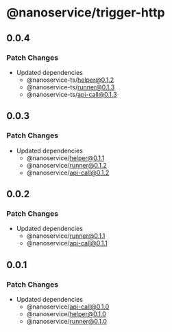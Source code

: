# @nanoservice/trigger-http

## 0.0.4

### Patch Changes

- Updated dependencies
  - @nanoservice-ts/helper@0.1.2
  - @nanoservice-ts/runner@0.1.3
  - @nanoservice-ts/api-call@0.1.3

## 0.0.3

### Patch Changes

- Updated dependencies
  - @nanoservice/helper@0.1.1
  - @nanoservice/runner@0.1.2
  - @nanoservice/api-call@0.1.2

## 0.0.2

### Patch Changes

- Updated dependencies
  - @nanoservice/runner@0.1.1
  - @nanoservice/api-call@0.1.1

## 0.0.1

### Patch Changes

- Updated dependencies
  - @nanoservice/api-call@0.1.0
  - @nanoservice/helper@0.1.0
  - @nanoservice/runner@0.1.0
